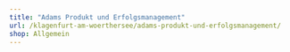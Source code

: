 ```yaml
---
title: "Adams Produkt und Erfolgsmanagement"
url: /klagenfurt-am-woerthersee/adams-produkt-und-erfolgsmanagement/
shop: Allgemein
---
```

